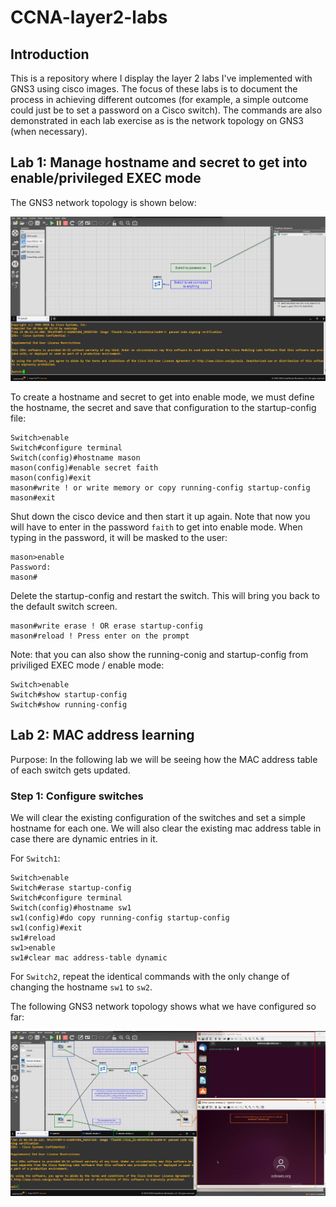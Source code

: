 # CCNA-layer2-labs

## Introduction

This is a repository where I display the layer 2 labs I've implemented with GNS3 using cisco images. The focus of these labs is to document the process in achieving different outcomes (for example, a simple outcome could just be to set a password on a Cisco switch). The commands are also demonstrated in each lab exercise as is the network topology on GNS3 (when necessary).

## Lab 1: Manage hostname and secret to get into enable/privileged EXEC mode

The GNS3 network topology is shown below:

![hello](./pictures/switch-not-attached.jpg)

To create a hostname and secret to get into enable mode, we must define the hostname, the secret and save that configuration to the startup-config file:

```
Switch>enable
Switch#configure terminal
Switch(config)#hostname mason
mason(config)#enable secret faith
mason(config)#exit
mason#write ! or write memory or copy running-config startup-config
mason#exit
```

Shut down the cisco device and then start it up again. Note that now you will have to enter in the password `faith` to get into enable mode. When typing in the password, it will be masked to the user:

```
mason>enable
Password:
mason#
```

Delete the startup-config and restart the switch. This will bring you back to the default switch screen.

```
mason#write erase ! OR erase startup-config
mason#reload ! Press enter on the prompt
```

Note: that you can also show the running-conig and startup-config from priviliged EXEC mode / enable mode:

```
Switch>enable
Switch#show startup-config
Switch#show running-config
```

## Lab 2: MAC address learning

Purpose: In the following lab we will be seeing how the MAC address table of each switch gets updated.

### Step 1: Configure switches

We will clear the existing configuration of the switches and set a simple hostname for each one. We will also clear the existing mac address table in case there are dynamic entries in it.

For `Switch1`:

```
Switch>enable
Switch#erase startup-config
Switch#configure terminal
Switch(config)#hostname sw1
sw1(config)#do copy running-config startup-config
sw1(config)#exit
sw1#reload
sw1>enable
sw1#clear mac address-table dynamic
```

For `Switch2`, repeat the identical commands with the only change of changing the hostname `sw1` to `sw2`.

The following GNS3 network topology shows what we have configured so far:

![Starting configuration for lab2 with configuration only been done to the switches](./pictures/lab2_intro.jpg)
